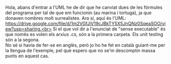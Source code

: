 Hola, abans d'entrar a l'UML he de dir que he canviat dues de les fórmules del programa per tal de que em funcionin (au marina i tortuga), ja que donaven nombres molt surrealistes.
Ara sí, aquí és l'UML:
https://drive.google.com/file/d/1m2VGfJiV19cJBkTY5X5JnQNz0SqeaSOO/view?usp=sharing.<br>
Si el que vol dir a l'enunciat de "sense executable" és que nomès es volen els arxius .cs, són a la primera carpeta. Els unit testing són a la segona.
<br>
No sé si havia de fer-se en anglès, però jo ho he fet en català guiant-me per la llengua de l'exemple, pel què espero que no se'm descomptin massa punts en aquest cas.
